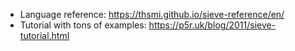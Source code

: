 
* Language reference: https://thsmi.github.io/sieve-reference/en/
* Tutorial with tons of examples: https://p5r.uk/blog/2011/sieve-tutorial.html
